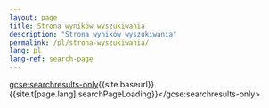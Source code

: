 ```yaml
---
layout: page
title: Strona wyników wyszukiwania
description: "Strona wyników wyszukiwania"
permalink: /pl/strona-wyszukiwania/
lang: pl
lang-ref: search-page
---
```


<script async src="https://cse.google.com/cse.js?cx=308895c248cdc4987"></script>

<gcse:searchresults-only>{{site.baseurl}}{{site.t[page.lang].searchPageLoading}}</gcse:searchresults-only>
